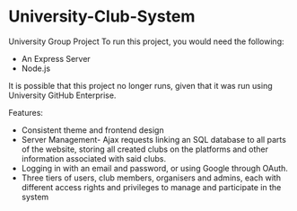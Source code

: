 # University-Club-System
University Group Project
To run this project, you would need the following:
- An Express Server
- Node.js

It is possible that this project no longer runs, given that it was run using University GitHub Enterprise.

Features:
- Consistent theme and frontend design
- Server Management- Ajax requests linking an SQL database to all parts of the website, storing all
created clubs on the platforms and other information associated with said clubs.
- Logging in with an email and password, or using Google through OAuth.
- Three tiers of users, club members, organisers and admins, each with different access rights and privileges to manage and participate in the system

